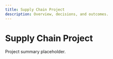 ```yaml
---
title: Supply Chain Project
description: Overview, decisions, and outcomes.
---
```


# Supply Chain Project

Project summary placeholder.



